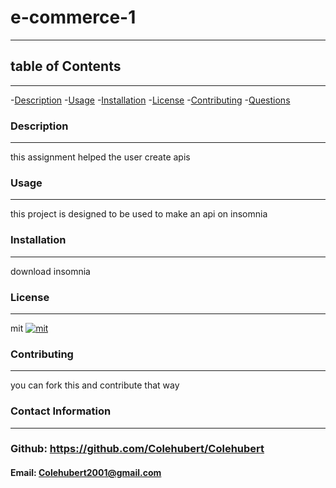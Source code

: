 # e-commerce-1
 ----------------
  ## table of Contents
  -----------------------
  -[Description](#description)
  -[Usage](#usage)
  -[Installation](#installation)
  -[License](#license)
  -[Contributing](#contributing)
  -[Questions](#questions)

### Description
-------------------
this assignment helped the user create apis

### Usage
-----------
this project is designed to be used to make an api on insomnia

### Installation
-------------------
download insomnia

### License
-------------
mit
[![mit]()]()


### Contributing
-------------------
you can fork this and contribute that way

### Contact Information
-------------------------
### Github: https://github.com/Colehubert/Colehubert
#### Email: Colehubert2001@gmail.com
